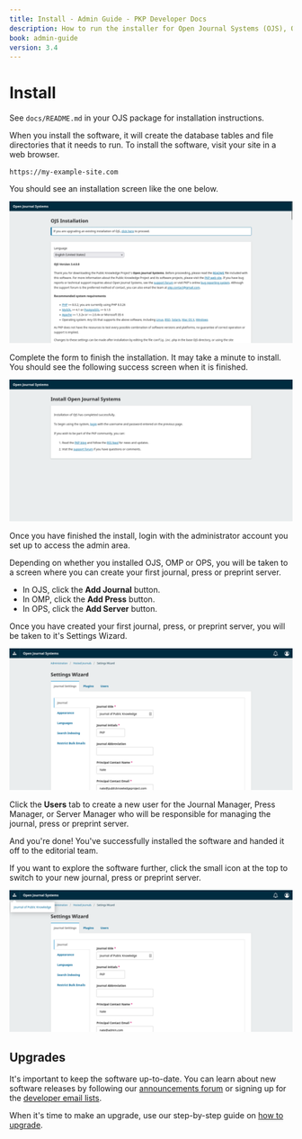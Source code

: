 ```yaml
---
title: Install - Admin Guide - PKP Developer Docs
description: How to run the installer for Open Journal Systems (OJS), Open Monograph Press (OPS) or Open Preprint Systems (OPS).
book: admin-guide
version: 3.4
---
```


# Install

See `docs/README.md` in your OJS package for installation instructions.

When you install the software, it will create the database tables and file directories that it needs to run. To install the software, visit your site in a web browser.

```
https://my-example-site.com
```

You should see an installation screen like the one below.

![Screenshot of the installation screen of OJS](./assets/install-start.png)

Complete the form to finish the installation. It may take a minute to install. You should see the following success screen when it is finished.

![Screenshot of the install complete screen of OJS](./assets/install-complete.png)

Once you have finished the install, login with the administrator account you set up to access the admin area.

Depending on whether you installed OJS, OMP or OPS, you will be taken to a screen where you can create your first journal, press or preprint server.

- In OJS, click the **Add Journal** button.
- In OMP, click the **Add Press** button.
- In OPS, click the **Add Server** button.

Once you have created your first journal, press, or preprint server, you will be taken to it's Settings Wizard.

![Screenshot of the settings wizard screen for a new journal](./assets/settings-wizard.png)

Click the **Users** tab to create a new user for the Journal Manager, Press Manager, or Server Manager who will be responsible for managing the journal, press or preprint server.

And you're done! You've successfully installed the software and handed it off to the editorial team.

If you want to explore the software further, click the small icon at the top to switch to your new journal, press or preprint server.

![Screenshot of the journal switcher in OJS](./assets/settings-wizard-context-switcher.png)

## Upgrades

It's important to keep the software up-to-date. You can learn about new software releases by following our [announcements forum](https://forum.pkp.sfu.ca/c/announcements/10) or signing up for the [developer email lists](https://lists.publicknowledgeproject.org/lists/).

When it's time to make an upgrade, use our step-by-step guide on [how to upgrade](/dev/upgrade-guide/en/).

